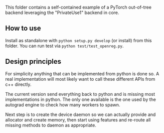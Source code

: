 This folder contains a self-contained example of a PyTorch out-of-tree backend leveraging the "PrivateUse1" backend in core.

## How to use
Install as standalone with `python setup.py develop` (or install) from this folder.
You can run test via `python test/test_openreg.py`.

## Design principles
For simplicity anything that can be implemented from python is done so.
A real implementation will most likely want to call these different APIs from c++ directly.

The current version send everything back to python and is missing most implementations in python. The only one available is the one used by the autograd engine to check how many workers to spawn.

Next step is to create the device daemon so we can actually provide and allocator and create memory, then start using features and re-route all missing methods to daemon as appropriate.


